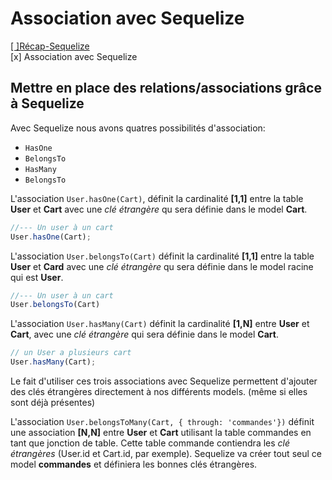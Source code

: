 # Association avec Sequelize
[[ ]Récap-Sequelize](./README.md)  
[x] Association avec Sequelize
## Mettre en place des relations/associations grâce à Sequelize

Avec Sequelize nous avons quatres possibilités d'association:
- `HasOne`
- `BelongsTo`
- `HasMany`
- `BelongsTo`
   
L'association `User.hasOne(Cart)`, définit la cardinalité **[1,1]** entre la table **User** et **Cart** avec une *clé étrangère* qu sera définie dans le model **Cart**. 

```js
//--- Un user à un cart
User.hasOne(Cart);
```

L'association `User.belongsTo(Cart)` définit la cardinalité **[1,1]** entre la table **User** et **Card** avec une *clé étrangère* qu sera définie dans le model racine qui est **User**.

```js
//--- Un user à un cart
User.belongsTo(Cart)
```

L'association `User.hasMany(Cart)` définit la cardinalité **[1,N]** entre **User** et **Cart**, avec une *clé étrangère* qui sera définie dans le model **Cart**. 

```js
// un User a plusieurs cart
User.hasMany(Cart);
```
Le fait d'utiliser ces trois associations avec Sequelize permettent d'ajouter des clés étrangères directement à nos différents models. (même si elles sont déjà présentes)

L'association `User.belongsToMany(Cart, { through: 'commandes'})` définit une association **[N,N]** entre **User** et **Cart** utilisant la table commandes en tant que jonction de table. Cette table commande contiendra les *clé étrangères* (User.id et Cart.id, par exemple). Sequelize va créer tout seul ce model **commandes** et définiera les bonnes clés étrangères.
